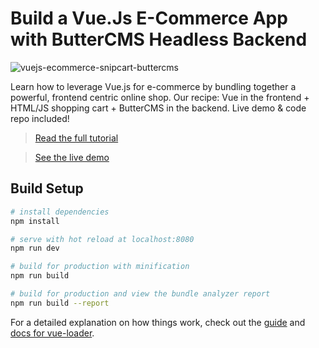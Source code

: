 # Build a Vue.Js E-Commerce App with ButterCMS Headless Backend

![vuejs-ecommerce-snipcart-buttercms](https://snipcart.com/media/203610/vuejs-ecommerce-buttercms-snipcart.jpg)

Learn how to leverage Vue.js for e-commerce by bundling together a powerful, frontend centric online shop. Our recipe: Vue in the frontend + HTML/JS shopping cart + ButterCMS in the backend. Live demo & code repo included!

> [Read the full tutorial](https://snipcart.com/blog/vuejs-ecommerce-headless-buttercms)

> [See the live demo](https://snipcart-buttercms-demo.netlify.com/)

## Build Setup

``` bash
# install dependencies
npm install

# serve with hot reload at localhost:8080
npm run dev

# build for production with minification
npm run build

# build for production and view the bundle analyzer report
npm run build --report
```

For a detailed explanation on how things work, check out the [guide](http://vuejs-templates.github.io/webpack/) and [docs for vue-loader](http://vuejs.github.io/vue-loader).
